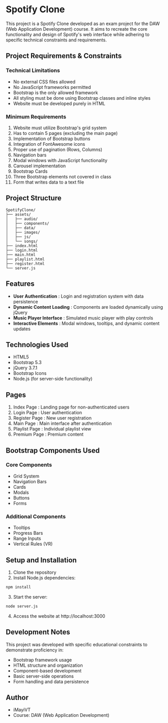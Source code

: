 # Spotify Clone

This project is a Spotify Clone developed as an exam project for the DAW (Web Application Development) course. It aims to recreate the core functionality and design of Spotify's web interface while adhering to specific technical constraints and requirements.

## Project Requirements & Constraints

### Technical Limitations
- No external CSS files allowed
- No JavaScript frameworks permitted
- Bootstrap is the only allowed framework
- All styling must be done using Bootstrap classes and inline styles
- Website must be developed purely in HTML

### Minimum Requirements
1. Website must utilize Bootstrap's grid system
2. Has to contain 5 pages (excluding the main page)
3. Implementation of Bootstrap buttons
4. Integration of FontAwesome icons
5. Proper use of pagination (Rows, Columns)
6. Navigation bars
7. Modal windows with JavaScript functionality
8. Carousel implementation
9. Bootstrap Cards
10. Three Bootstrap elements not covered in class
11. Form that writes data to a text file

## Project Structure

```plaintext
SpotifyClone/
├── assets/
│   ├── audio/
│   ├── components/
│   ├── data/
│   ├── images/
│   ├── js/
│   └── songs/
├── index.html
├── login.html
├── main.html
├── playlist.html
├── register.html
└── server.js
```

## Features
- **User Authentication** : Login and registration system with data persistence
- **Dynamic Content Loading** : Components are loaded dynamically using jQuery
- **Music Player Interface** : Simulated music player with play controls
- **Interactive Elements** : Modal windows, tooltips, and dynamic content updates

## Technologies Used
- HTML5
- Bootstrap 5.3
- jQuery 3.7.1
- Bootstrap Icons
- Node.js (for server-side functionality)

## Pages
1. Index Page : Landing page for non-authenticated users
2. Login Page : User authentication
3. Register Page : New user registration
4. Main Page : Main interface after authentication
5. Playlist Page : Individual playlist view
6. Premium Page : Premium content

## Bootstrap Components Used
### Core Components
- Grid System
- Navigation Bars
- Cards
- Modals
- Buttons
- Forms
### Additional Components
- Tooltips
- Progress Bars
- Range Inputs
- Vertical Rules (VR)

## Setup and Installation
1. Clone the repository
2. Install Node.js dependencies:
```bash
npm install
```
3. Start the server:
```bash
node server.js
```
4. Access the website at http://localhost:3000

## Development Notes
This project was developed with specific educational constraints to demonstrate proficiency in:

- Bootstrap framework usage
- HTML structure and organization
- Component-based development
- Basic server-side operations
- Form handling and data persistence

## Author
- iMayiVT
- Course: DAW (Web Application Development)